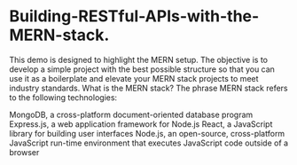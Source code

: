 # Building-RESTful-APIs-with-the-MERN-stack.
This demo is designed to highlight the MERN setup. The objective is to develop a simple project with the best possible structure so that you can use it as a boilerplate and elevate your MERN stack projects to meet industry standards.
What is the MERN stack?
The phrase MERN stack refers to the following technologies:

MongoDB, a cross-platform document-oriented database program
Express.js, a web application framework for Node.js
React, a JavaScript library for building user interfaces
Node.js, an open-source, cross-platform JavaScript run-time environment that executes JavaScript code outside of a browser
